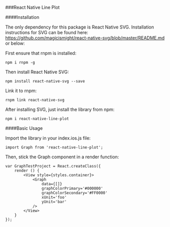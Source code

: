 ###React Native Line Plot

####Installation

The only dependency for this package is React Native SVG. Installation
instructions for SVG can be found here:
https://github.com/magicismight/react-native-svg/blob/master/README.md
or below:

First ensure that rnpm is installed:
```
npm i rnpm -g
```
Then install React Native SVG:
```
npm install react-native-svg --save
```
Link it to rnpm:
```
rnpm link react-native-svg
```

After installing SVG, just install the library from npm:
```
npm i react-native-line-plot
```

####Basic Usage

Import the library in your index.ios.js file:
```
import Graph from 'react-native-line-plot';
```

Then, stick the Graph component in a render function:
```
var GraphTestProject = React.createClass({
    render () {
        <View style={styles.container}>
            <Graph
                data={[]}
                graphColorPrimary='#000000'
                graphColorSecondary='#FF0000'
                xUnit='foo'
                yUnit='bar'
            />
        </View>    
    }
});
```
